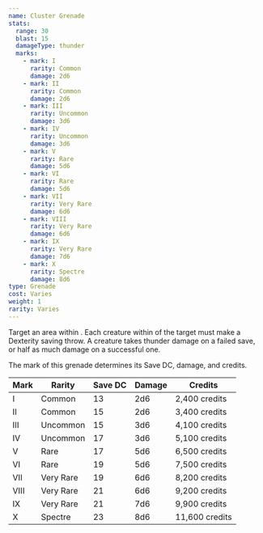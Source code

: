 ```yaml
---
name: Cluster Grenade
stats:
  range: 30
  blast: 15
  damageType: thunder
  marks:
    - mark: I
      rarity: Common
      damage: 2d6
    - mark: II
      rarity: Common
      damage: 2d6
    - mark: III
      rarity: Uncommon
      damage: 3d6
    - mark: IV
      rarity: Uncommon
      damage: 3d6
    - mark: V
      rarity: Rare
      damage: 5d6
    - mark: VI
      rarity: Rare
      damage: 5d6
    - mark: VII
      rarity: Very Rare
      damage: 6d6
    - mark: VIII
      rarity: Very Rare
      damage: 6d6
    - mark: IX
      rarity: Very Rare
      damage: 7d6
    - mark: X
      rarity: Spectre
      damage: 8d6
type: Grenade
cost: Varies
weight: 1
rarity: Varies
---
```

Target an area within <me-distance length="30" />. Each creature within <me-distance length="15" /> of the target must make a Dexterity saving throw.
A creature takes thunder damage on a failed save, or half as much damage on a successful one.

The mark of this grenade determines its Save DC, damage, and credits.

Mark|Rarity|Save DC|Damage|Credits
---|---|---|---|---
I|Common|13|2d6|2,400 credits
II|Common|15|2d6|3,400 credits
III|Uncommon|15|3d6|4,100 credits
IV|Uncommon|17|3d6|5,100 credits
V|Rare|17|5d6|6,500 credits
VI|Rare|19|5d6|7,500 credits
VII|Very Rare|19|6d6|8,200 credits
VIII|Very Rare|21|6d6|9,200 credits
IX|Very Rare|21|7d6|9,900 credits
X|Spectre|23|8d6|11,600 credits
